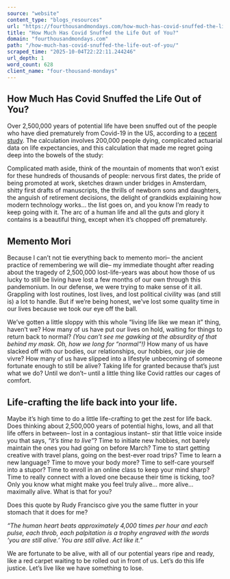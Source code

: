 ```yaml
---
source: "website"
content_type: "blogs_resources"
url: "https://fourthousandmondays.com/how-much-has-covid-snuffed-the-life-out-of-you/"
title: "How Much Has Covid Snuffed the Life Out of You?"
domain: "fourthousandmondays.com"
path: "/how-much-has-covid-snuffed-the-life-out-of-you/"
scraped_time: "2025-10-04T22:22:11.244246"
url_depth: 1
word_count: 628
client_name: "four-thousand-mondays"
---
```


## How Much Has Covid Snuffed the Life Out of You?

Over 2,500,000 years of potential life have been snuffed out of the people who have died prematurely from Covid-19 in the US, according to a [recent study](https://www.medrxiv.org/content/10.1101/2020.10.18.20214783v1). The calculation involves 200,000 people dying, complicated actuarial data on life expectancies, and this calculation that made me regret going deep into the bowels of the study:

Complicated math aside, think of the mountain of moments that won’t exist for these hundreds of thousands of people: nervous first dates, the pride of being promoted at work, sketches drawn under bridges in Amsterdam, shitty first drafts of manuscripts, the thrills of newborn sons and daughters, the anguish of retirement decisions, the delight of grandkids explaining how modern technology works… the list goes on, and you know I’m ready to keep going with it. The arc of a human life and all the guts and glory it contains is a beautiful thing, except when it’s chopped off prematurely.

## **Memento Mori**

Because I can’t not tie everything back to memento mori– the ancient practice of remembering we will die– my immediate thought after reading about the tragedy of 2,500,000 lost-life-years was about how those of us lucky to still be living have lost a few months of our own through this pandemonium. In our defense, we were trying to make sense of it all. Grappling with lost routines, lost lives, and lost political civility was (and still is) a lot to handle. But if we’re being honest, we’ve lost some quality time in our lives because we took our eye off the ball.

We’ve gotten a little sloppy with this whole “living life like we mean it” thing, haven’t we? How many of us have put our lives on hold, waiting for things to return back to normal? _(You can’t see me gawking at the absurdity of that behind my mask. Oh, how we long for “normal”!)_ How many of us have slacked off with our bodies, our relationships, our hobbies, our joie de vivre? How many of us have slipped into a lifestyle unbecoming of someone fortunate enough to still be alive? Taking life for granted because that’s just what we do? Until we don’t– until a little thing like Covid rattles our cages of comfort.

## **Life-crafting the life back into your life.**

Maybe it’s high time to do a little life-crafting to get the zest for life back. Does thinking about 2,500,000 years of potential highs, lows, and all that life offers in between– lost in a contagious instant– stir that little voice inside you that says, _“it’s time to live”_? Time to initiate new hobbies, not barely maintain the ones you had going on before March? Time to start getting creative with travel plans, going on the best-ever road trips? Time to learn a new language? Time to move your body more? Time to self-care yourself into a stupor? Time to enroll in an online class to keep your mind sharp? Time to really connect with a loved one because their time is ticking, too? Only you know what might make you feel truly alive… more alive… maximally alive. What is that for you?

Does this quote by Rudy Francisco give you the same flutter in your stomach that it does for me?

_“The human heart beats approximately 4,000 times per hour and each pulse, each throb, each palpitation is a trophy engraved with the words ‘you are still alive.’ You are still alive. Act like it.”_

We are fortunate to be alive, with all of our potential years ripe and ready, like a red carpet waiting to be rolled out in front of us. Let’s do this life justice. Let’s live like we have something to lose.
